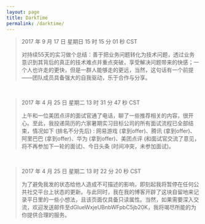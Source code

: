 ```yaml
---
layout: page
title: DarkTime
permalink: /darktime/
---
```


> 2017 年 9 月 17 日 星期日 15 时 15 分 01 秒 CST
>
> 对持续55天的实习做个总结：善于把业务问题转化为技术问题，透过业务意识到其背后的真正的技术难点并重点突破，享受解决问题带来的快感；一个人也许走的更快，但是一群人能够走的更远，当然，这句话有一个前提——团队成员具备强大的自我驱动，乐于合作与分享。

<br/>

> 2017 年 4 月 25 日 星期二 13 时 31 分 47 秒 CST
>
> 上午和一位美团点评的面试官通了电话，聊了一些推荐相关的内容，很开心。至此，我投递简历的六家暑期实习目标公司的所有面试流程已全部结束，情况如下 (排名不分先后) : 网易游戏 (拿到offer)、腾讯 (拿到offer)、阿里巴巴 (拿到offer)、华为 (拿到offer)、美团点评 (和面试官交流了意见，将不再参加下一轮的面试)、今日头条 (时间冲突，未参加面试)。

<br/>

> 2017 年 4 月 25 日 星期二 13 时 22 分 20 秒 CST
>
> 为了避免我发的状态给他人造成不可描述的影响，即刻起我将暂停在任何公共社交平台上状态的更新。与此同时，我在我的博客开辟了这块自留地来记录平日里的一些小想法，且该页面仅具备只读属性。当然，如果需要深入交流，欢迎发送邮件至dGlueWxjeUBnbWFpbC5jb20K，我将竭尽所能的为你提供合理的服务。